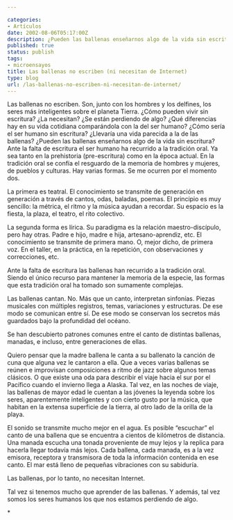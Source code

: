```yaml
---

categories:
- Artículos
date: 2002-08-06T05:17:00Z
description: ¿Pueden las ballenas enseñarnos algo de la vida sin escritura?
published: true
status: publish
tags:
- microensayos
title: Las ballenas no escriben (ni necesitan de Internet)
type: blog
url: /las-ballenas-no-escriben-ni-necesitan-de-internet/
---
```


Las ballenas no escriben. Son, junto con los hombres y los delfines, los seres más inteligentes sobre el planeta Tierra. ¿Cómo pueden vivir sin escritura? ¿La necesitan? ¿Se están perdiendo de algo? ¿Qué diferencias hay en su vida cotidiana comparándola con la del ser humano? ¿Cómo sería el ser humano sin escritura? ¿Llevaría una vida parecida a la de las ballenas? ¿Pueden las ballenas enseñarnos algo de la vida sin escritura?
Ante la falta de escritura el ser humano ha recurrido a la tradición oral. Ya sea tanto en la prehistoria (pre-escritura) como en la época actual. En la tradición oral se confía el resguardo de la memoria de hombres y mujeres, de pueblos y culturas. Hay varias formas. Se me ocurren por el momento dos.

La primera es teatral. El conocimiento se transmite de generación en generación a través de cantos, odas, baladas, poemas. El principio es muy sencillo: la métrica, el ritmo y la música ayudan a recordar. Su espacio es la fiesta, la plaza, el teatro, el rito colectivo.

La segunda forma es lírica. Su paradigma es la relación maestro-discípulo, pero hay otras. Padre e hijo, madre e hija, artesano-aprendiz, etc. El conocimiento se transmite de primera mano. O, mejor dicho, de primera voz. En el taller, en la práctica, en la repetición, con observaciones y correcciones, etc.

Ante la falta de escritura las ballenas han recurrido a la tradición oral. Siendo el único recurso para mantener la memoria de la especie, las formas que esta tradición oral ha tomado son sumamente complejas.

Las ballenas cantan. No. Más que un canto, interpretan sinfonías. Piezas musicales con múltiples registros, temas, variaciones y estructuras. De ese modo se comunican entre sí. De ese modo se conservan los secretos más guardados bajo la profundidad del océano.

Se han descubierto patrones comunes entre el canto de distintas ballenas, manadas, e incluso, entre generaciones de ellas.

Quiero pensar que la madre ballena le canta a su ballenato la canción de cuna que alguna vez le cantaron a ella. Que a veces varias ballenas se reúnen e improvisan composiciones a ritmo de jazz sobre algunos temas clásicos. O que existe una oda para describir el viaje hacia el sur por el Pacífico cuando el invierno llega a Alaska. Tal vez, en las noches de viaje, las ballenas de mayor edad le cuentan a las jóvenes la leyenda sobre los seres, aparentemente inteligentes y con cierto gusto por la música, que habitan en la extensa superficie de la tierra, al otro lado de la orilla de la playa.

El sonido se transmite mucho mejor en el agua. Es posible “escuchar” el canto de una ballena que se encuentra a cientos de kilómetros de distancia. Una manada escucha una tonada proveniente de muy lejos y la replica para hacerla llegar todavía más lejos. Cada ballena, cada manada, es a la vez emisora, receptora y transmisora de toda la información contenida en ese canto. El mar está lleno de pequeñas vibraciones con su sabiduría.

Las ballenas, por lo tanto, no necesitan Internet.

Tal vez si tenemos mucho que aprender de las ballenas. Y además, tal vez somos los seres humanos los que nos estamos perdiendo de algo.

<div></div>
<div>*</div>

